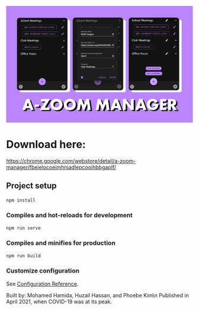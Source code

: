 ![Banner Logo](/unnamed.jpg)

# Download here:
https://chrome.google.com/webstore/detail/a-zoom-manager/fbeielocoeimhniadlepcooihbbgaplf/







## Project setup
```
npm install
```

### Compiles and hot-reloads for development
```
npm run serve
```

### Compiles and minifies for production
```
npm run build
```

### Customize configuration
See [Configuration Reference](https://cli.vuejs.org/config/).

Built by: Mohamed Hamida, Huzail Hassan, and Phoebe Kim\n
Published in April 2021, when COVID-19 was at its peak.
